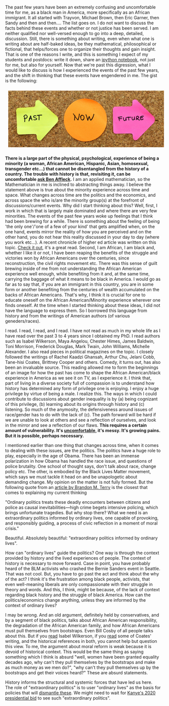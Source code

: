 <!--
.. title: The Role of the Past in our Question for Social Change
.. slug: the-role-of-the-past-in-our-question-for-social-change
.. date: 2015-09-05 15:24:10 UTC-05:00
.. tags:
.. category:
.. link:
.. description:
.. type: text
-->

The past few years have been an extremely confusing and uncomfortable time for me, as a black man in America, more specifically
as an African immigrant. It all started with Trayvon, Michael Brown, then Eric Garner, then Sandy and then and then.... The list
goes on. I do not want to discuss the facts behind these events and whether or not justice has been served. I am neither qualified
nor well-versed enough to go into a deep, detailed, discussion. Still, there is something about writing, even when what one is writing
about are half-baked ideas, be they mathematical, philosophical or fictional, that helps/forces one to organize their thoughts and
gain insight. That is one of the reasons I write, and this is something I expect of my students and postdocs: write it down, share
an [ipython notebook](http://ipython.org/notebook.html), not just for me, but also for yourself. Now that we're past this digression, what I would like to discuss is
how I experienced the events of the past few years, and the shift in thinking that these events have engendered in me. The gist is
the following:

<div style="text-align:center"><img style="float: center" src="/past-present-future.jpg" hspace="10" vspace="10"></div>

**There is a large part of the physical, psychological, experience of being a minority (a woman, African American, Hispanic, Asian, homosexual,
transgender etc...) that cannot be disentangled from the history of a country. The trouble with history is that, revisiting it,
can be uncomfortable [ask Ben Affleck](http://www.npr.org/sections/codeswitch/2015/04/22/401427275/ben-affleck-kinda-apologizes-for-asking-pbs-program-to-hide-slave-owning-ancesto).**
I am an applied mathematician, so the Mathematician in me is inclined to abstracting things away. I believe the statement above is true about
the minority experience across time and space. What changes across time are the politics and the economics, and across space the who is/are the
minority group(s) at the forefront of discussions/current events.   Why did I start thinking about this? Well, first, I work in which
that is largely male dominated and where there are very few minorities. The events of the past few years woke up feelings
that I think had been brewing for a while. There is something about the feeling of being 'the only one'/'one of a few of your kind' that gets
amplified when, on the one hand, events mirror the reality of how you are perceived and on the other hand, you do not hear this reality
discussed in your day to day (where you work etc...). A recent chronicle of higher ed article was written on this topic. [Check it out](https://chroniclevitae.com/news/703-after-ferguson-some-black-academics-wonder-does-pursuing-a-ph-d-matter),
it's a great read. Second, I am African, I am black and, whether I like it or not, I have been reaping the benefits of the struggle
and victories won by African Americans over the centuries, since reconstruction, the civil rights movement etc. There was this sense
of guilt brewing inside of me from not understanding the African American experience well enough, while benefiting from it and, at the same time,
carrying the baggage of what it means to be black in America. I would go as far as to say that, if you are an immigrant in this country,
you are in some form or another benefiting from the centuries of wealth accumulated on the backs of African Americans. That's why, I think it
is crucial for one to educate oneself on the African American/Minority experience wherever one finds oneself. At the time when
I started thinking about these ideas, I did not have the language to express them. So I borrowed this language from history and
from the writings of American authors (of various geneders/races).

I read. I read, I read, and I read. I have not read as much in my whole life as I have read over the past 3 to 4 years since I obtained my PhD.
I read authors such as Isabel Wilkerson, Maya Angelou, Chester Himes, James Baldwin, Toni Morrison, Frederick Douglas,
Mark Twain, John Williams, Michelle Alexander. I also read pieces in political magazines on the topic. I closely followed the
writings of Rachel Kaadzi Ghansah, Arthur Chu, Jelani Cobb, Tane-hisi Coates, Brittney Cooper and others. Comedy,
it turns out, has also been an invaluable source. This reading allowed me to form the beginnings of an image for how the past
has come  to shape the African American/black experience in America as we see it on TV, as I experience it. I think that, part of living in a diverse society full of compassion is to understand how history has determined
any form of privilege one is enjoying. I enjoy a huge privilege by virtue of being a male. I realize this. The ways in which I could contribute to
discussions about gender inequality is by (a) being cognizant of this privilege, (b) learning about its origins through history and
(c) listening. So much of the anymosity, the defensiveness around issues of race/gender has to do with the
lack of (c). The path forward will be hard if we are unable to look at others and see a reflection of ourselves, and look in the mirror
and see a reflection of our flaws. **This requires a certain amount of vulnerability. It's
[uncomfortable,](http://news.harvard.edu/gazette/story/2015/09/faust-seeks-even-greater-inclusion/?utm_source=SilverpopMailing&utm_medium=email&utm_campaign=09.03.2015%20%281%29)
 it's messy. It's growing pains. But it is possible, perhaps necessary.**

I mentioned earlier than one thing that changes across time, when it comes to dealing with these issues, are the politics. The politics
have a huge role to play, especially in the age of Obama. There has been an immense polarization in how Obama has handled the race
issue, and questions of police brutality. One school of thought says, don't talk about race, change policy etc. The other, is
embodied by the Black Lives Matter movement, which says we must tackle it head on and be unapologetic about demanding change. My opinion
on the matter is not fully formed. But the following quote from an [article by Brandon M. Terry](http://thepointmag.com/2015/politics/after-ferguson)
is the closest that comes to explaining my current thinking

"Ordinary politics treats these deadly encounters between citizens and police as causal inevitabilities—high crime begets intensive policing,
which brings unfortunate tragedies. But why stop there? What we need is an extraordinary politics informed by ordinary lives, one capable of
provoking, and responsibly guiding, a process of civic reflection in a moment of moral crisis."

Beautiful. Absolutely beautiful: "extraordinary politics informed by ordinary lives".

How can "ordinary lives" guide the politics? One way is through the context provided by history and the lived experiences of people. The context of history is necessary to move forward. Case in point, you have probably heard of the BLM activists who crashed the Bernie Sanders
event in Seattle. That was not cool. But, you have to go past the act and think about the why of the act? I think it's the frustration
among black people, activists, that even well-meaning liberals are only compassionate with their struggle in theory and words. And this,
I think, might be because, of the lack of context regarding black history and the struggle of black America. How can the politics/economics change
anything, unless they are informed by the context of ordinary lives?

I may be wrong. And an old argument, definitely held by conservatives, and by a segment of
black politics, talks about African American responsibility, the degradation of the African American family, and how
African Americans must pull themselves from bootstraps. Even Bill Cosby of all people talks about this. But if you [read](http://www.amazon.com/The-Warmth-Other-Suns-Migration/dp/0679763880)
Isabel Wilkerson, if you [read](http://www.theatlantic.com/politics/archive/2014/03/black-pathology-and-the-closing-of-the-progressive-mind/284523/) some of Coates' writing, and the historical references in both,
you cannot help but question this view. To me, the argument about moral reform is weak because it is devoid of historical context. This would be the same thing as saying something which I think is absurd "well, women have been granted equality decades ago, why can't they
pull themselves by the bootstraps and make as much money as we men do?", "why can't they pull themselves up by the bootstraps and get their voices heard?"
These are absurd statements.

History informs the structural and systemic forces that have led us here. The role of "extraordinary
politics" is to user "ordinary lives" as the basis for policies that will [dismantle these](http://www.theatlantic.com/business/archive/2015/09/economic-progress-isnt-success/403375/
). We might need to wait for [Kanye's 2020 presidential bid](http://www.theguardian.com/music/2015/sep/03/why-kanye-west-would-be-the-best-president-in-us-history-seriously) to see such "extraordinary politics".
